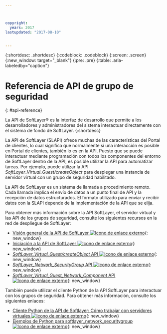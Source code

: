 ```yaml
---



copyright:
  years: 2017
lastupdated: "2017-08-10"


---
```


{:shortdesc: .shortdesc}
{:codeblock: .codeblock}
{:screen: .screen}
{:new_window: target="_blank"}
{:pre: .pre}
{:table: .aria-labeledby="caption"}

# Referencia de API de grupo de seguridad
{: #api-reference} 

La API de SoftLayer&reg; es la interfaz de desarrollo que permite a los desarrolladores y administradores del sistema interactuar directamente con el sistema de fondo de SoftLayer. 
{:shortdesc}

La API de SoftLayer (SLAPI) ofrece muchas de las características del Portal de clientes, lo cual significa que normalmente si una interacción es posible en Portal de clientes, también lo es en la API. Puesto que se puede interactuar mediante programación con todos los componentes del entorno de SoftLayer dentro de la API, es posible utilizar la API para automatizar tareas. Por ejemplo, puede utilizar la API *SoftLayer_Virtual_Guest/createObject* para desplegar una instancia de servidor virtual con un grupo de seguridad habilitado.

La API de SoftLayer es un sistema de llamada a procedimiento remoto. Cada llamada implica el envío de datos a un punto final de API y la recepción de datos estructurados. El formato utilizado para enviar y recibir datos con la SLAPI depende de la implementación de la API que se elija. 

Para obtener más información sobre la API SoftLayer, el servidor virtual y las API de los grupos de seguridad, consulte los siguientes recursos en la red de despliegue de SoftLayer:
* [Visión general de la API de SoftLayer ![Icono de enlace externo](../../icons/launch-glyph.svg "Icono de enlace externo")](https://sldn.softlayer.com/article/softlayer-api-overview){: new_window} 
* [Iniciación a la API de SoftLayer ![Icono de enlace externo](../../icons/launch-glyph.svg "Icono de enlace externo")](http://sldn.softlayer.com/article/getting-started){: new_window}
* [*SoftLayer_Virtual_Guest/createObject* API ![Icono de enlace externo](../../icons/launch-glyph.svg "Icono de enlace externo")](http://sldn.softlayer.com/reference/services/SoftLayer_Virtual_Guest/createObject){: new_window}
* [*SoftLayer_Network_SecurityGroup* API ![Icono de enlace externo](../../icons/launch-glyph.svg "Icono de enlace externo")](https://sldn.softlayer.com/reference/services/SoftLayer_Network_SecurityGroup){: new_window}
* [*SoftLayer_Virtual_Guest_Network_Component* API ![Icono de enlace externo](../../icons/launch-glyph.svg "Icono de enlace externo")](http://sldn.softlayer.com/reference/services/SoftLayer_Virtual_Guest_Network_Component){: new_window}

También puede utilizar el cliente Python de la API SoftLayer para interactuar con los grupos de seguridad. Para obtener más información, consulte los siguientes enlaces:
* [Cliente Python de la API de Softlayer: Cómo trabajar con servidores virtuales ![Icono de enlace externo](../../icons/launch-glyph.svg "Icono de enlace externo")](http://softlayer-python.readthedocs.io/en/latest/cli/vs.html){: new_window}
* [Ejemplos de Python para softlayer_network_securitygroup ![Icono de enlace externo](../../icons/launch-glyph.svg "Icono de enlace externo")](https://softlayer.github.io/classes/softlayer_network_securitygroup/){: new_window}
